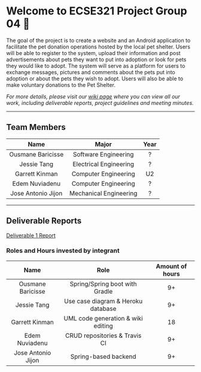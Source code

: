 # Welcome to ECSE321 Project Group 04 :dizzy:

The goal of the project is to create a website and an Android application to facilitate the pet donation operations hosted by the local pet shelter. 
Users will be able to register to the system, upload their information and post advertisements about pets they want to put into adoption or look for pets they would like to adopt. 
The system will serve as a platform for users to exchange messages, pictures and comments about the pets put into adoption or about the pets they wish to adopt. 
Users will also be able to make voluntary donations to the Pet Shelter. 

_For more details, please visit our [wiki page](https://github.com/McGill-ECSE321-Winter2020/project-group-04/wiki) where you can view all our work, including deliverable reports, project guidelines and meeting minutes._

___

## Team Members

| Name              | Major                  | Year |
|:-----------------:|:----------------------:|:----:|
|Ousmane Baricisse  | Software Engineering   | ?    |
|Jessie Tang        | Electrical Engineering | ?    |
|Garrett Kinman     | Computer Engineering   | U2   |
|Edem Nuviadenu     | Computer Engineering   | ?    |
|Jose Antonio Jijon | Mechanical Engineering | ?    |

___

## Deliverable Reports

[Deliverable 1 Report](https://github.com/McGill-ECSE321-Winter2020/project-group-04/wiki/Deliverable-1-Report)

### Roles and Hours invested by integrant

| Name              | Role                                 | Amount of hours |
|:-----------------:|:------------------------------------:|:---------------:|
|Ousmane Baricisse  | Spring/Spring boot with Gradle       | 9+              |
|Jessie Tang        | Use case diagram & Heroku database   | 9+              |
|Garrett Kinman     | UML code generation & wiki editing   | 18              |
|Edem Nuviadenu     | CRUD repositories & Travis CI        | 9+              |
|Jose Antonio Jijon | Spring-based backend                 | 9+              |
